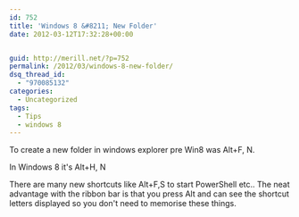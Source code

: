 ```yaml
---
id: 752
title: 'Windows 8 &#8211; New Folder'
date: 2012-03-12T17:32:28+00:00


guid: http://merill.net/?p=752
permalink: /2012/03/windows-8-new-folder/
dsq_thread_id:
  - "970085132"
categories:
  - Uncategorized
tags:
  - Tips
  - windows 8
---
```

To create a new folder in windows explorer pre Win8 was Alt+F, N.

In Windows 8 it's Alt+H, N

There are many new shortcuts like Alt+F,S to start PowerShell etc.. The neat advantage with the ribbon bar is that you press Alt and can see the shortcut letters displayed so you don't need to memorise these things.